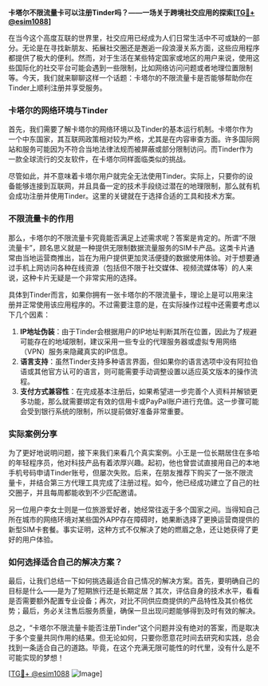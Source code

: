 **卡塔尔不限流量卡可以注册Tinder吗？——一场关于跨境社交应用的探索[[TG💪+ @esim1088](https://t.me/s/esim1088)]**

在当今这个高度互联的世界里，社交应用已经成为人们日常生活中不可或缺的一部分。无论是在寻找新朋友、拓展社交圈还是邂逅一段浪漫关系方面，这些应用程序都提供了极大的便利。然而，对于生活在某些特定国家或地区的用户来说，使用这些国际化的社交平台可能会遇到一些限制，比如网络访问问题或者地理位置限制等。今天，我们就来聊聊这样一个话题：卡塔尔的不限流量卡是否能够帮助你在Tinder上顺利注册并享受服务。

### 卡塔尔的网络环境与Tinder

首先，我们需要了解卡塔尔的网络环境以及Tinder的基本运行机制。卡塔尔作为一个中东国家，其互联网政策相对较为严格，尤其是在内容审查方面。许多国际网站和服务可能因为不符合当地法律法规而被屏蔽或部分限制访问。而Tinder作为一款全球流行的交友软件，在卡塔尔同样面临类似的挑战。

尽管如此，并不意味着卡塔尔用户就完全无法使用Tinder。实际上，只要你的设备能够连接到互联网，并且具备一定的技术手段绕过潜在的地理限制，那么就有机会成功注册并使用Tinder。这里的关键就在于选择合适的工具和技术方案。

### 不限流量卡的作用

那么，卡塔尔的不限流量卡究竟能否满足上述需求呢？答案是肯定的。所谓“不限流量卡”，顾名思义就是一种提供无限制数据流量服务的SIM卡产品。这类卡片通常由当地运营商推出，旨在为用户提供更加灵活便捷的数据使用体验。对于想要通过手机上网访问各种在线资源（包括但不限于社交媒体、视频流媒体等）的人来说，这种卡片无疑是一个非常实用的选择。

具体到Tinder而言，如果你拥有一张卡塔尔的不限流量卡，理论上是可以用来注册并正常使用该应用程序的。不过需要注意的是，在实际操作过程中还需要考虑以下几个因素：

1. **IP地址伪装**：由于Tinder会根据用户的IP地址判断其所在位置，因此为了规避可能存在的地域限制，建议采用一些专业的代理服务器或虚拟专用网络（VPN）服务来隐藏真实的IP信息。
2. **语言支持**：虽然Tinder支持多种语言界面，但如果你的语言选项中没有阿拉伯语或其他官方认可的语言，则可能需要手动调整设置以适应英文版本的操作流程。
3. **支付方式兼容性**：在完成基本注册后，如果希望进一步完善个人资料并解锁更多功能，那么就需要绑定有效的信用卡或PayPal账户进行充值。这一步骤可能会受到银行系统的限制，所以提前做好准备非常重要。

### 实际案例分享

为了更好地说明问题，接下来我们来看几个真实案例。小王是一位长期居住在多哈的年轻程序员，他对科技产品有着浓厚兴趣。起初，他也曾尝试直接用自己的本地手机号码申请Tinder账号，但屡次失败。后来，在朋友推荐下购买了一张不限流量卡，并结合第三方代理工具完成了注册过程。如今，他已经成功建立了自己的社交圈子，并且每周都能收到不少匹配邀请。

另一位用户李女士则是一位旅游爱好者，她经常往返于多个国家之间。当得知自己所在城市的网络环境对某些国外APP存在障碍时，她果断选择了更换运营商提供的新型SIM卡套餐。事实证明，这种方式不仅解决了她的燃眉之急，还让她获得了更好的用户体验。

### 如何选择适合自己的解决方案？

最后，让我们总结一下如何挑选最适合自己情况的解决方案。首先，要明确自己的目标是什么——是为了短期旅行还是长期定居？其次，评估自身的技术水平，看看是否需要额外配置专业设备；再次，对比不同供应商提供的产品特性及其价格优势；最后，务必关注售后服务质量，确保一旦出现问题能够得到及时有效的解决。

总之，“卡塔尔不限流量卡能否注册Tinder”这个问题并没有绝对的答案，而是取决于多个变量共同作用的结果。但无论如何，只要你愿意花时间去研究和实践，总会找到一条适合自己的道路。毕竟，在这个充满无限可能性的时代里，没有什么是不可能实现的梦想！

[[TG💪+ @esim1088](https://t.me/s/esim1088) ![Image](https://i.postimg.cc/4NQfJmqS/Snipaste-2025-05-13-00-14-12.png)]